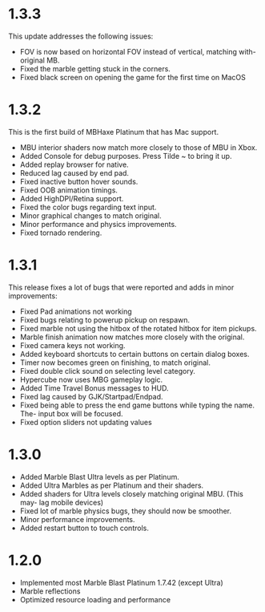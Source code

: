# 1.3.3
This update addresses the following issues:
- FOV is now based on horizontal FOV instead of vertical, matching with- original MB.
- Fixed the marble getting stuck in the corners.
- Fixed black screen on opening the game for the first time on MacOS

# 1.3.2
This is the first build of MBHaxe Platinum that has Mac support.
- MBU interior shaders now match more closely to those of MBU in Xbox.
- Added Console for debug purposes. Press Tilde ~ to bring it up.
- Added replay browser for native.
- Reduced lag caused by end pad.
- Fixed inactive button hover sounds.
- Fixed OOB animation timings.
- Added HighDPI/Retina support.
- Fixed the color bugs regarding text input.
- Minor graphical changes to match original.
- Minor performance and physics improvements.
- Fixed tornado rendering.

# 1.3.1
This release fixes a lot of bugs that were reported and adds in minor improvements:
- Fixed Pad animations not working
- Fixed bugs relating to powerup pickup on respawn.
- Fixed marble not using the hitbox of the rotated hitbox for item pickups.
- Marble finish animation now matches more closely with the original.
- Fixed camera keys not working.
- Added keyboard shortcuts to certain buttons on certain dialog boxes.
- Timer now becomes green on finishing, to match original.
- Fixed double click sound on selecting level category.
- Hypercube now uses MBG gameplay logic.
- Added Time Travel Bonus messages to HUD.
- Fixed lag caused by GJK/Startpad/Endpad.
- Fixed being able to press the end game buttons while typing the name. The- input box will be focused.
- Fixed option sliders not updating values

# 1.3.0
- Added Marble Blast Ultra levels as per Platinum.
- Added Ultra Marbles as per Platinum and their shaders.
- Added shaders for Ultra levels closely matching original MBU. (This may- lag mobile devices)
- Fixed lot of marble physics bugs, they should now be smoother.
- Minor performance improvements.
- Added restart button to touch controls.

# 1.2.0
- Implemented most Marble Blast Platinum 1.7.42 (except Ultra)
- Marble reflections
- Optimized resource loading and performance
